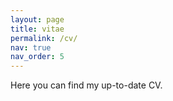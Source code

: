 ```yaml
---
layout: page
title: vitae
permalink: /cv/
nav: true
nav_order: 5
---
```


Here you can find my up-to-date CV.


